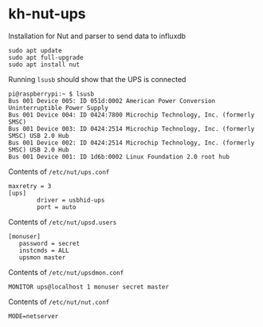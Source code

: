 # kh-nut-ups
Installation for Nut and parser to send data to influxdb

```
sudo apt update
sudo apt full-upgrade
sudo apt install nut
```

Running `lsusb` should show that the UPS is connected
```
pi@raspberrypi:~ $ lsusb
Bus 001 Device 005: ID 051d:0002 American Power Conversion Uninterruptible Power Supply
Bus 001 Device 004: ID 0424:7800 Microchip Technology, Inc. (formerly SMSC)
Bus 001 Device 003: ID 0424:2514 Microchip Technology, Inc. (formerly SMSC) USB 2.0 Hub
Bus 001 Device 002: ID 0424:2514 Microchip Technology, Inc. (formerly SMSC) USB 2.0 Hub
Bus 001 Device 001: ID 1d6b:0002 Linux Foundation 2.0 root hub
```

Contents of `/etc/nut/ups.conf`
```
maxretry = 3
[ups]
        driver = usbhid-ups
        port = auto
```

Contents of `/etc/nut/upsd.users`
```
[monuser]
   password = secret
   instcmds = ALL
   upsmon master
```

Contents of `/etc/nut/upsdmon.conf`
```
MONITOR ups@localhost 1 monuser secret master
```

Contents of `/etc/nut/nut.conf`
```
MODE=netserver
```
